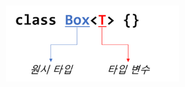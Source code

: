<img src = "assets/built/postsImages/TheCornerstoneOfJava/2021-06-20-12cornerstoneJava3/img.png" width="80%" align="left"><br/>
